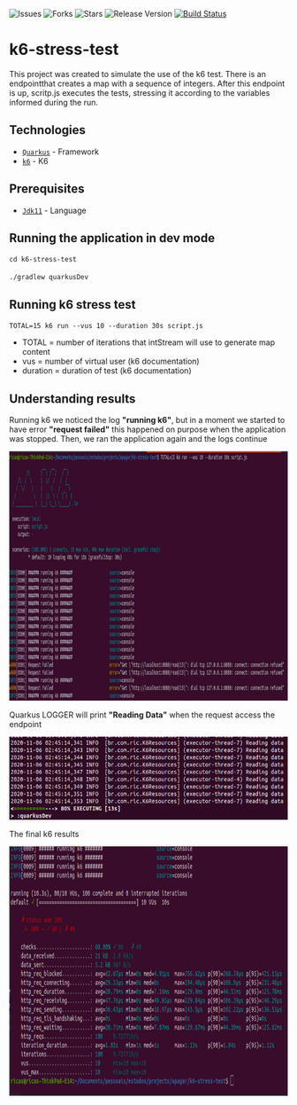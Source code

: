 ![Issues](https://img.shields.io/github/issues/ricardohsmello/k6-stress-test) 
![Forks](https://img.shields.io/github/forks/ricardohsmello/k6-stress-test) 
![Stars](https://img.shields.io/github/stars/ricardohsmello/k6-stress-test) 
![Release Version](https://img.shields.io/github/release/ricardohsmello/k6-stress-test)
[![Build Status](https://travis-ci.org/ricardohsmello/k6-stress-test.svg?branch=main)](https://travis-ci.org/ricardohsmello/k6-stress-test)

# k6-stress-test

This project was created to simulate the use of the k6 test. There is an endpointthat creates a map with a sequence of integers. After this endpoint is up, scritp.js executes the tests, stressing it according to the variables informed during the run.

## Technologies

- [`Quarkus`](https://quarkus.io/) - Framework
- [`k6`](https://k6.io/) - K6 

## Prerequisites
- [`Jdk11`](https://www.oracle.com/java/technologies/javase-jdk11-downloads.html) - Language

## Running the application in dev mode

```
cd k6-stress-test

./gradlew quarkusDev
```

## Running k6 stress test

```
TOTAL=15 k6 run --vus 10 --duration 30s script.js
```
 - TOTAL = number of iterations that intStream will use to generate map content
 - vus = number of virtual user (k6 documentation)
 - duration = duration of test (k6 documentation)
 
## Understanding results

Running k6 we noticed the log **"running k6"**, but in a moment we started to have error **"request failed"**
this happened on purpose when the application was stopped. Then, we ran the application again and the logs continue

<p align="start">
    <img src="./images/k6-running.png" height="450">
</p>


Quarkus LOGGER will print **"Reading Data"** when the request access the endpoint

<p align="start">
    <img src="./images/quarkus-running.png" height="150">
</p>

The final k6 results

<p align="start">
    <img src="./images/k6-result.png" height="450">
</p>


